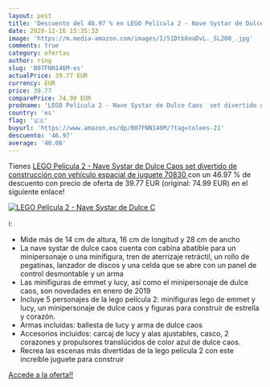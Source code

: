 ```yaml
---
layout: post
title: 'Descuento del 46.97 % en LEGO Película 2 - Nave Systar de Dulce C'
date: 2020-12-16 15:35:33
image: 'https://m.media-amazon.com/images/I/51DtbXoaDvL._SL200_.jpg'
comments: true
category: ofertas
author: ring
slug: 'B07FNN146M-es'
actualPrice: 39.77 EUR
currency: EUR
price: 39.77
comparePrice: 74.99 EUR
prodname: 'LEGO Película 2 - Nave Systar de Dulce Caos  set divertido de construcción con vehículo espacial de juguete  70830 '
country: 'es'
flag: '🇪🇸'
buyurl: 'https://www.amazon.es/dp/B07FNN146M/?tag=tolees-21'
descuento: '46.97'
average: '40.06'
---
```


Tienes [LEGO Película 2 - Nave Systar de Dulce Caos  set divertido de construcción con vehículo espacial de juguete  70830 ](https://www.amazon.es/dp/B07FNN146M/?tag=tolees-21) con un 46.97 % de descuento con precio de oferta de 39.77 EUR (original: 74.99 EUR) en el siguiente enlace!

[![LEGO Película 2 - Nave Systar de Dulce C](https://m.media-amazon.com/images/I/51DtbXoaDvL._SL200_.jpg)](https://www.amazon.es/dp/B07FNN146M/?tag=tolees-21)

ℹ️:

- Mide más de 14 cm de altura, 16 cm de longitud y 28 cm de ancho
- La nave systar de dulce caos cuenta con cabina abatible para un minipersonaje o una minifigura, tren de aterrizaje retráctil, un rollo de pegatinas, lanzador de discos y una celda que se abre con un panel de control desmontable y un arma
- Las minifiguras de emmet y lucy, así como el minipersonaje de dulce caos, son novedades en enero de 2019
- Incluye 5 personajes de la lego película 2: minifiguras lego de emmet y lucy, un minipersonaje de dulce caos y figuras para construir de estrella y corazón.
- Armas incluidas: ballesta de lucy y arma de dulce caos
- Accesorios incluidos: carcaj de lucy y alas ajustables, casco, 2 corazones y propulsores translúcidos de color azul de dulce caos.
- Recrea las escenas más divertidas de la lego película 2 con este increíble juguete para construir

[Accede a la oferta!!](https://www.amazon.es/dp/B07FNN146M/?tag=tolees-21)
